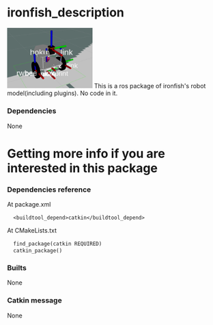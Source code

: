 # ironfish_description
<img src="https://github.com/shannon112/IronFish/blob/master/ironfish_description/ironfish.png" width="200"> 
This is a ros package of ironfish's robot model(including plugins). No code in it.

### Dependencies
None
# Getting more info if you are interested in this package
### Dependencies reference
At package.xml
```
  <buildtool_depend>catkin</buildtool_depend>
```
At CMakeLists.txt
```
  find_package(catkin REQUIRED)
  catkin_package()
```

### Builts
None

### Catkin message
None
